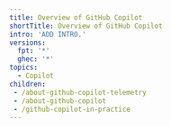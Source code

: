 ```yaml
---
title: Overview of GitHub Copilot
shortTitle: Overview of GitHub Copilot
intro: 'ADD INTRO.'
versions:
  fpt: '*'
  ghec: '*'
topics:
  - Copilot
children:
 - /about-github-copilot-telemetry
 - /about-github-copilot
 - /github-copilot-in-practice
---
```

